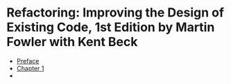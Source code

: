 # Refactoring: Improving the Design of Existing Code, 1st Edition by Martin Fowler with Kent Beck

- [Preface](preface.md)
- [Chapter 1](chapter_1.md)
- 
